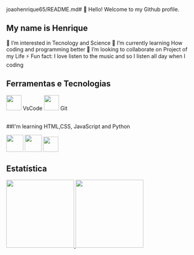 joaohenrique65/README.md# 
👋 Hello! Welcome to my Github profile.

## My name is Henrique  
👀 I’m interested in Tecnology and Science
🌱 I’m currently learning How coding and programming better
💞️ I’m looking to collaborate on Project of my Life
⚡ Fun fact: I love listen to the music and so I listen all day when I coding

## Ferramentas e Tecnologias
<p>
  <img src="https://cdn.jsdelivr.net/gh/devicons/devicon@latest/icons/vscode/vscode-original-wordmark.svg" width="40" height="40" /> VsCode
  <img loading="lazy" src="https://cdn.jsdelivr.net/gh/devicons/devicon/icons/git/git-original.svg" width="40" height="40"/> Git
  

</p>

<br>
##I'm learning HTML,CSS, JavaScript and Python  
<p>
<img src="https://cdn.jsdelivr.net/gh/devicons/devicon@latest/icons/html5/html5-original-wordmark.svg" width="45"  font-color="white"  />
<img src="https://cdn.jsdelivr.net/gh/devicons/devicon@latest/icons/css3/css3-original-wordmark.svg" width="45"  />
<img src="https://cdn.jsdelivr.net/gh/devicons/devicon@latest/icons/javascript/javascript-original.svg" width="40"  font-color="white"  />
</p>

## Estatística
<div>
<a href="https://github.com/seu-usuário-aqui">
<img loading="lazy" height="180em" src="https://github-readme-stats.vercel.app/api/top-langs/?username=joaohenrique65&layout=compact&langs_count=7&theme=dracula"/>
<img loading="lazy" height="180em" src="https://github-readme-stats.vercel.app/api?username=joaohenrique65&show_icons=true&theme=dracula&include_all_commits=true&count_private=true"/>
</div>


<!---
joaohenrique65/joaohenrique65 is a ✨ special ✨ repository because its `README.md` (this file) appears on your GitHub profile.
You can click the Preview link to take a look at your changes.

Fale um pouco sobre você
Fale sobre coisas que você ache essencial para que as pessoas que passarem pelo seu perfil do GitHub vejam. Seguem algumas coisas que particularmente gosto de demonstrar, mas é totalmente opcional:

Se você trabalha ou estuda. Se sim, é legal citar onde e em qual área;
O que você anda aprendendo;
Suas experiências, caso tenha, como atividades acadêmicas ou antigos trabalhos. Caso esteja em transição de carreira, acredito que seja legal citar também;
Contatos, mas é importante pensar direitinho quais colocarem;
Conhecimentos adquiridos;
Região onde mora, mas não especifique tanto;
Entre outros, coloque apenas o que você se sentir confortável para colocar.
Nessa etapa, você pode colocar em forma de texto mesmo ou em tópicos e com emojis, como o próprio GitHub sugere:
--->
